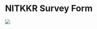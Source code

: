 # NITKKR Survey Form
![](https://github.com/RishuRanjan11/Web-Development-Practical/blob/main/NITKKR%20Survey%20form/outputgif.gif)
